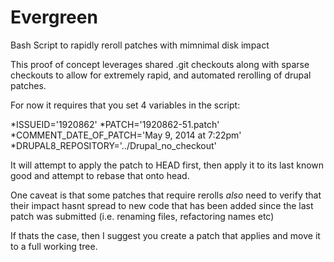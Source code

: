 Evergreen
=========

Bash Script to rapidly reroll patches with mimnimal disk impact

This proof of concept leverages shared .git checkouts along with sparse checkouts
to allow for extremely rapid, and automated rerolling of drupal patches.

For now it requires that you set 4 variables in the script:

*ISSUEID='1920862'
*PATCH='1920862-51.patch'
*COMMENT_DATE_OF_PATCH='May 9, 2014 at 7:22pm'
*DRUPAL8_REPOSITORY='../Drupal_no_checkout'

It will attempt to apply the patch to HEAD first, then apply it to its last known good and attempt to rebase that onto head.

One caveat is that some patches that require rerolls *also* need to verify that their impact hasnt spread to new code
that has been added since the last patch was submitted (i.e. renaming files, refactoring names etc)

If thats the case, then I suggest you create a patch that applies and move it to a full working tree.

